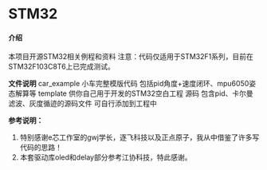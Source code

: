 # STM32

#### 介绍

本项目开源STM32相关例程和资料
注意：代码仅适用于STM32F1系列，目前在STM32F103C8T6上已完成测试。


 **文件说明** 
car_example   小车完整模版代码 包括pid角度+速度闭环、mpu6050姿态解算等
template      供你自己用于开发的STM32空白工程
源码          包含pid、卡尔曼滤波、灰度循迹的源码文件 可自行添加到工程中

 **参考说明：** 
1. 特别感谢e芯工作室的gwj学长，逐飞科技以及正点原子，我从中借鉴了许多写代码的思路！
2. 本套驱动库oled和delay部分参考江协科技，特此感谢。

